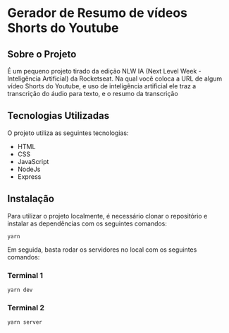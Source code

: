 # Gerador de Resumo de vídeos Shorts do Youtube

## Sobre o Projeto
É um pequeno projeto tirado da edição NLW IA (Next Level Week - Inteligência Artificial) da Rocketseat. Na qual você coloca a URL de algum vídeo Shorts do Youtube, e uso de inteligência artificial ele traz a transcrição do áudio para texto, e o resumo da transcrição

## Tecnologias Utilizadas
O projeto utiliza as seguintes tecnologias:
- HTML
- CSS
- JavaScript
- NodeJs
- Express

## Instalação
Para utilizar o projeto localmente, é necessário clonar o repositório e instalar as dependências com os seguintes comandos:

```shell
yarn 
```

Em seguida, basta rodar os servidores no local com os seguintes comandos:

### Terminal 1
```shell
yarn dev
```

### Terminal 2
```shell
yarn server
```

